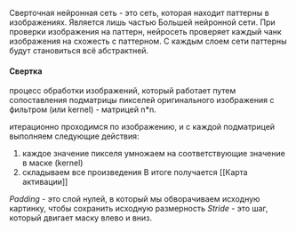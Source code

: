 Сверточная нейронная сеть - это сеть, которая находит паттерны в изображениях.
Является лишь частью Большей нейронной сети.
При проверки изображения на паттерн, нейросеть проверяет каждый чанк изображения на схожесть с паттерном. 
С каждым слоем сети паттерны будут становиться всё абстрактней.

#### Свертка
процесс обработки изображений, который работает путем сопоставления подматрицы пикселей оригинального изображения с фильтром (или kernel) - матрицей n\*n.

итерационно проходимся по изображению, и с каждой подматрицей выполняем следующие действия:
1) каждое значение пикселя умножаем на соответствующие значение в маске (kernel)
2) складываем все произведения
В итоге получается [[Карта активации]]

*Padding* - это слой нулей, в который мы обворачиваем исходную картинку, чтобы сохранить исходную размерность
*Stride* - это шаг, который двигает маску влево и вниз.
